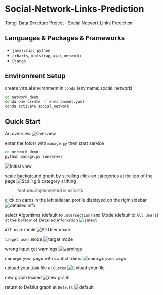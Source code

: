 # Social-Network-Links-Prediction
Tongji Data Structure Project - Social Network Links Prediction

## Languages & Packages & Frameworks
- `javascript`, `python`
- `echarts`, `bootstrap`, `ajax`, `networkx`
- `Django`

## Environment Setup

create virtual environment in `conda` (env name: social_network)
```cmd
cd network_demo
conda env create -f environment.yaml
conda activate social_network
```


## Quick Start
An overview
![Overview](/pages/overview.png)


enter the folder with `manage.py` then start service
```cmd
cd network_demo
python manage.py runserver
```
![Initial view](/pages/initial.png)


scale background graph by scrolling
click on categories at the top of the page
![Scaling & category shifting](/pages/scale.png)
> features implemented in echarts


click on cards in the left sidebar, profile displayed on the right sidebar
![detailed info](/pages/details.png)


select Algorithms (default to `Intersection`) and Mode (default to `All Users`) at the bottom of Detailed infomation
![select](/pages/algorithms.png)


`All user` mode
![All User mode](/pages/all_users.png)


`target user` mode
![target mode](/pages/target_user.png)


wrong input get warnings
![warnings](/pages/warnings.png)


manage your page with control island
![manage your page](/pages/page_management.png)


upload your `JSON` file at `Custom`
![Upload your file](/pages/upload.png)

new graph loaded
![new graph](/pages/new_graph.png)


return to Defalut graph at `Default`
![default](/pages/default.png)














